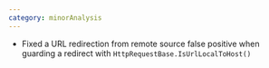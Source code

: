 ```yaml
---
category: minorAnalysis
---
```

* Fixed a URL redirection from remote source false positive when guarding a redirect with `HttpRequestBase.IsUrlLocalToHost()`